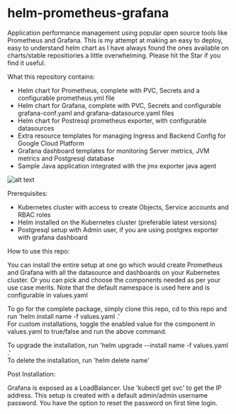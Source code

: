 # helm-prometheus-grafana
Application performance management using popular open source tools like Prometheus and Grafana. This is my attempt at making an easy to deploy, easy to understand helm chart as I have always found the ones available on charts/stable repositiories a little overwhelming. Please hit the Star if you find it useful.

What this repository contains:
- Helm chart for Prometheus, complete with PVC, Secrets and a configurable prometheus.yml file
- Helm chart for Grafana, complete with PVC, Secrets and configurable grafana-conf.yaml and grafana-datasource.yaml files
- Helm chart for Postresql prometheus exporter, with configurable datasources
- Extra resource templates for managing Ingress and Backend Config for Google Cloud Platform
- Grafana dashboard templates for monitoring Server metrics, JVM metrics and Postgresql database
- Sample Java application integrated with the jmx exporter java agent

![alt text](https://i.imgur.com/bJjc9MY.png)

Prerequisites:
- Kubernetes cluster with access to create Objects, Service accounts and RBAC roles
- Helm installed on the Kubernetes cluster (preferable latest versions)
- Postgresql setup with Admin user, if you are using postgres exporter with grafana dashboard

How to use this repo:

You can install the entire setup at one go which would create Prometheus and Grafana with all the datasource and dashboards on your Kubernetes cluster.
Or you can pick and choose the components needed as per your use case merits. Note that the default namespace is used here and is configurable in values.yaml

To go for the complete package, simply clone this repo, cd to this repo and run 'helm install name -f values.yaml .'\
For custom installations, toggle the enabled value for the component in values.yaml to true/false and run the above command.

To upgrade the installation, run 'helm upgrade --install name -f values.yaml .'\
To delete the installation, run 'helm delete name'

Post Installation:

Grafana is exposed as a LoadBalancer. Use 'kubectl get svc' to get the IP address. This setup is created with a default admin/admin username password. You have the option to reset the password on first time login.

